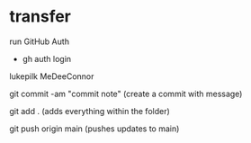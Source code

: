 # transfer

run GitHub Auth
- gh auth login

lukepilk
MeDeeConnor


git commit -am "commit note"    (create a commit with message)

git add .                       (adds everything within the folder)

git push origin main            (pushes updates to main)
